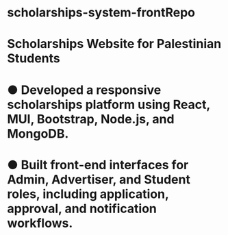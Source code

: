 # scholarships-system-frontRepo
# Scholarships Website for Palestinian Students
# ● Developed a responsive scholarships platform using React, MUI, Bootstrap, Node.js, and MongoDB.
# ● Built front-end interfaces for Admin, Advertiser, and Student roles, including application, approval, and notification workflows.
